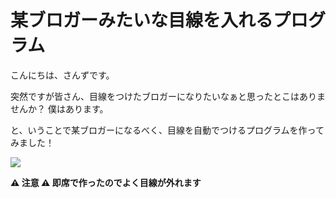 # 某ブロガーみたいな目線を入れるプログラム

こんにちは、さんずです。

突然ですが皆さん、目線をつけたブロガーになりたいなぁと思ったとこはありませんか？
僕はあります。

と、いうことで某ブロガーになるべく、目線を自動でつけるプログラムを作ってみました！

<img src="https://user-images.githubusercontent.com/46366459/181903931-4582a22a-5027-431f-a423-62625d79d065.gif" widht=”100px”>

**⚠️ 注意 ⚠️ 即席で作ったのでよく目線が外れます**
